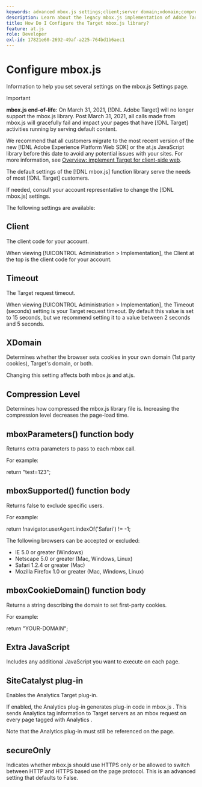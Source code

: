 ```yaml
---
keywords: advanced mbox.js settings;client;server domain;xdomain;compression level;client session id support;secureOnly;client pc id support;pass page;referring url;traffic level;traffic duration;mboxParameters() function body;mboxSupported() function body;mboxCookieDomain() function body;Extra JavaScript;SiteCatalyst plug-in;Get mbox.js as self-extracting JavaScript;flicker;body hiding;hide body
description: Learn about the legacy mbox.js implementation of Adobe Target. Migrate to the Adobe Experience Platform Web SDK (AEP Web SDK) or to the latest version of at.js.
title: How Do I Configure the Target mbox.js library?
feature: at.js
role: Developer
exl-id: 17821e60-2692-49af-a225-764bd1b6aec1
---
```

# Configure mbox.js

Information to help you set several settings on the mbox.js Settings page.

>[!IMPORTANT]
>
>**mbox.js end-of-life**: On March 31, 2021, [!DNL Adobe Target] will no longer support the mbox.js library. Post March 31, 2021, all calls made from mbox.js will gracefully fail and impact your pages that have [!DNL Target] activities running by serving default content.
>
>We recommend that all customers migrate to the most recent version of the new [!DNL Adobe Experience Platform Web SDK] or the at.js JavaScript library before this date to avoid any potential issues with your sites. For more information, see [Overview: implement Target for client-side web](/help/c-implementing-target/c-implementing-target-for-client-side-web/implement-target-for-client-side-web.md).

The default settings of the [!DNL mbox.js] function library serve the needs of most [!DNL Target] customers.

If needed, consult your account representative to change the [!DNL mbox.js] settings.

The following settings are available:

## Client

The client code for your account.

When viewing [!UICONTROL Administration > Implementation], the Client at the top is the client code for your account.

## Timeout

The Target request timeout.

When viewing [!UICONTROL Administration > Implementation], the Timeout (seconds) setting is your Target request timeout. By default this value is set to 15 seconds, but we recommend setting it to a value between 2 seconds and 5 seconds.

## XDomain

Determines whether the browser sets cookies in your own domain (1st party cookies), Target's domain, or both.

Changing this setting affects both mbox.js and at.js.

## Compression Level

Determines how compressed the mbox.js library file is. Increasing the compression level decreases the page-load time.

## mboxParameters() function body

Returns extra parameters to pass to each mbox call.

For example:

return "test=123";

## mboxSupported() function body

Returns false to exclude specific users.

For example:

return !navigator.userAgent.indexOf('Safari') != -1;

The following browsers can be accepted or excluded:

*   IE 5.0 or greater (Windows)
*   Netscape 5.0 or greater (Mac, Windows, Linux)
*   Safari 1.2.4 or greater (Mac)
*   Mozilla Firefox 1.0 or greater (Mac, Windows, Linux)

## mboxCookieDomain() function body

Returns a string describing the domain to set first-party cookies.

For example:

return "YOUR-DOMAIN";

## Extra JavaScript

Includes any additional JavaScript you want to execute on each page.

## SiteCatalyst plug-in

Enables the Analytics Target plug-in.

If enabled, the Analytics plug-in generates plug-in code in mbox.js . This sends Analytics tag information to Target servers as an mbox request on every page tagged with Analytics .

Note that the Analytics plug-in must still be referenced on the page.

## secureOnly

Indicates whether mbox.js should use HTTPS only or be allowed to switch between HTTP and HTTPS based on the page protocol. This is an advanced setting that defaults to False.
